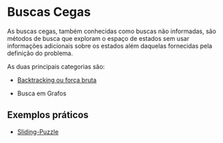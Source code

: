 # Buscas Cegas

As buscas cegas, também conhecidas como buscas não informadas, são métodos de busca que exploram o espaço de estados sem usar informações adicionais sobre os estados além daquelas fornecidas pela definição do problema. 

As duas principais categorias são:

- [Backtracking ou força bruta](./busca-força-bruta/backtracking.md)

- Busca em Grafos

## Exemplos práticos

- [Sliding-Puzzle](sliding-puzzle.ipynb)